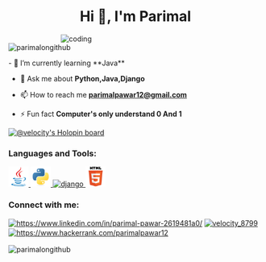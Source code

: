 <h1 align="center">Hi 👋, I'm Parimal</h1>
<img align="right" alt="coding" width="400" src="https://camo.githubusercontent.com/ea38b707894b9e11fd170f61432f16257d6847367d45ea4d2e095d72792c51fa/68747470733a2f2f6d65646961342e67697068792e636f6d2f6d656469612f7167515567674143335066763638377150432f67697068792e6769663f6369643d65636630356534376a727a3364756e6561786231316e7a6537336238706a32767479773161316d7834306f7775746361267269643d67697068792e6769662663743d67">
<p>
<p align="left"> <img src="https://komarev.com/ghpvc/?username=parimalongithub&label=Profile%20views&color=0e75b6&style=flat" alt="parimalongithub" /> </p>
</p>
- 🌱 I’m currently learning **Java**

- 💬 Ask me about **Python,Java,Django**

- 📫 How to reach me **parimalpawar12@gmail.com**

- ⚡ Fun fact **Computer's only understand 0 And 1**





[![@velocity's Holopin board](https://holopin.me/velocity)](https://holopin.io/@velocity)







<h3 align="left">Languages and Tools:</h3>


 <a href="https://www.java.com" target="_blank" rel="noreferrer"> <img src="https://raw.githubusercontent.com/devicons/devicon/master/icons/java/java-original.svg" alt="java" width="40" height="40"/> </a> 
<a href="https://www.
  .org" target="_blank" rel="noreferrer"> <img src="https://raw.githubusercontent.com/devicons/devicon/master/icons/python/python-original.svg" alt="python" width="40" height="40"/> </a> 
  <a href="https://www.djangoproject.com/" target="_blank" rel="noreferrer"> <img src="https://cdn.worldvectorlogo.com/logos/django.svg" alt="django" width="40" height="40"/> </a> <a href="https://www.w3.org/html/" target="_blank" rel="noreferrer"> <img src="https://raw.githubusercontent.com/devicons/devicon/master/icons/html5/html5-original-wordmark.svg" alt="html5" width="40" height="40"/> </a></p>
  
  
  
<p>
<h3 align="left">Connect with me:</h3>
<p align="left">
<a href="https://www.linkedin.com/in/parimal-pawar-2619481a0/" target="blank"><img align="center" src="https://raw.githubusercontent.com/rahuldkjain/github-profile-readme-generator/master/src/images/icons/Social/linked-in-alt.svg" alt="https://www.linkedin.com/in/parimal-pawar-2619481a0/" height="30" width="40" /></a>
<a href="https://twitter.com/velocity_8799" target="blank"><img align="center" src="https://raw.githubusercontent.com/rahuldkjain/github-profile-readme-generator/master/src/images/icons/Social/twitter.svg" alt="velocity_8799" height="30" width="40" /></a>
<a href="https://www.hackerrank.com/https://www.hackerrank.com/parimalpawar12" target="blank"><img align="center" src="https://raw.githubusercontent.com/rahuldkjain/github-profile-readme-generator/master/src/images/icons/Social/hackerrank.svg" alt="https://www.hackerrank.com/parimalpawar12" height="30" width="40" /></a>
</p>
<P>
<img align="center" src="https://github-readme-stats.vercel.app/api/top-langs?username=parimalongithub&show_icons=true&locale=en&layout=compact" alt="parimalongithub" />

